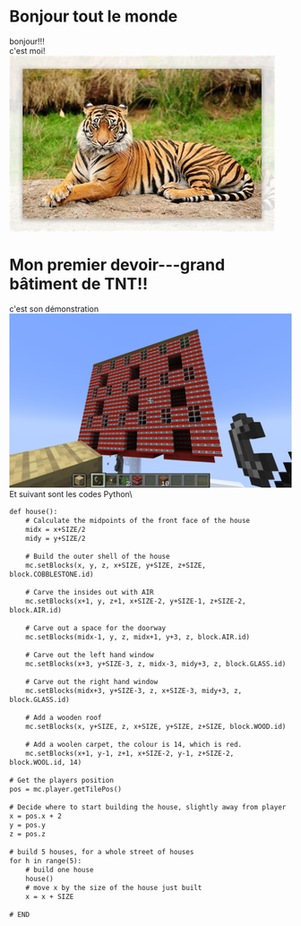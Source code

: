 # Bonjour tout le monde
bonjour!!!\
c'est moi!\
![rararara](https://github.com/ophwsjtu18/ohw22s/blob/main/OIP-C.jpg)

# Mon premier devoir---grand bâtiment de TNT!!
c'est son démonstration
![](https://github.com/ophwsjtu18/ohw22s/blob/main/yh/images/2022-03-23_21.30.46.png)
Et suivant sont les codes Python\
```# define a new function, that builds a house 3*3
def house():
    # Calculate the midpoints of the front face of the house  
    midx = x+SIZE/2
    midy = y+SIZE/2

    # Build the outer shell of the house
    mc.setBlocks(x, y, z, x+SIZE, y+SIZE, z+SIZE, block.COBBLESTONE.id)
    
    # Carve the insides out with AIR      
    mc.setBlocks(x+1, y, z+1, x+SIZE-2, y+SIZE-1, z+SIZE-2, block.AIR.id)

    # Carve out a space for the doorway
    mc.setBlocks(midx-1, y, z, midx+1, y+3, z, block.AIR.id)

    # Carve out the left hand window
    mc.setBlocks(x+3, y+SIZE-3, z, midx-3, midy+3, z, block.GLASS.id)
    
    # Carve out the right hand window     
    mc.setBlocks(midx+3, y+SIZE-3, z, x+SIZE-3, midy+3, z, block.GLASS.id)

    # Add a wooden roof 
    mc.setBlocks(x, y+SIZE, z, x+SIZE, y+SIZE, z+SIZE, block.WOOD.id)
    
    # Add a woolen carpet, the colour is 14, which is red.
    mc.setBlocks(x+1, y-1, z+1, x+SIZE-2, y-1, z+SIZE-2, block.WOOL.id, 14)
  
# Get the players position    
pos = mc.player.getTilePos()

# Decide where to start building the house, slightly away from player
x = pos.x + 2
y = pos.y
z = pos.z
  
# build 5 houses, for a whole street of houses
for h in range(5):
    # build one house
    house()
    # move x by the size of the house just built
    x = x + SIZE
    
# END
